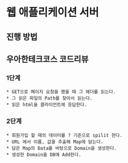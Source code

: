 # 웹 애플리케이션 서버
## 진행 방법

## 우아한테크코스 코드리뷰

### 1단계 
    * GET으로 페이지 요청을 했을 때 그 헤더를 읽는다.
    * 그 읽은 파일의 Path를 찾아서 읽는다.
    * 읽은 html을 클라이언트에 응답한다.

### 2단계 
    * 회원가입 할 때의 데이터를 ? 기준으로 spilit 한다.
    * URL 에서 이름, 값을 추출해 Map에 담는다.
    * 담은 Map의 Data를 바탕으로 Domain을 생성한다.  
    * 생성한 Domain을 DB에 Add한다.  